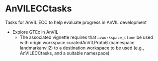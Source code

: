 # AnVILECCtasks

Tasks for AnVIL ECC to help evaluate progress in AnVIL development

- Explore GTEx in AnVIL
    - The associated vignette requires that `avworkspace_clone` be used
with origin workspace curatedAnVILProto6 (namespace landmarkanvil2) to
a destination workspace to be used (e.g., AnVILECCtasks, and a suitable
namespace)
